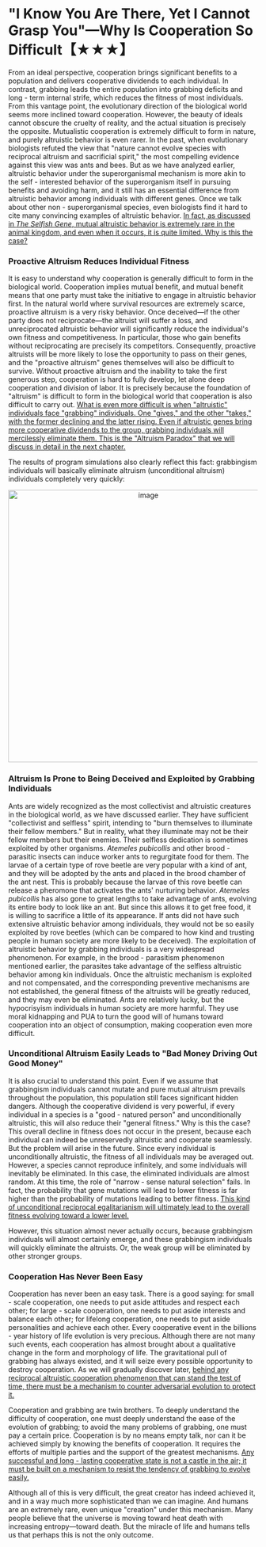 # "I Know You Are There, Yet I Cannot Grasp You"—Why Is Cooperation So Difficult【★★★】  
From an ideal perspective, cooperation brings significant benefits to a population and delivers cooperative dividends to each individual. In contrast, grabbing leads the entire population into grabbing deficits and long - term internal strife, which reduces the fitness of most individuals. From this vantage point, the evolutionary direction of the biological world seems more inclined toward cooperation. However, the beauty of ideals cannot obscure the cruelty of reality, and the actual situation is precisely the opposite. Mutualistic cooperation is extremely difficult to form in nature, and purely altruistic behavior is even rarer. In the past, when evolutionary biologists refuted the view that "nature cannot evolve species with reciprocal altruism and sacrificial spirit," the most compelling evidence against this view was ants and bees. But as we have analyzed earlier, altruistic behavior under the superorganismal mechanism is more akin to the self - interested behavior of the superorganism itself in pursuing benefits and avoiding harm, and it still has an essential difference from altruistic behavior among individuals with different genes. Once we talk about other non - superorganismal species, even biologists find it hard to cite many convincing examples of altruistic behavior. [In fact, as discussed in *The Selfish Gene*, mutual altruistic behavior is extremely rare in the animal kingdom, and even when it occurs, it is quite limited. Why is this the case?]()  

### Proactive Altruism Reduces Individual Fitness  
It is easy to understand why cooperation is generally difficult to form in the biological world. Cooperation implies mutual benefit, and mutual benefit means that one party must take the initiative to engage in altruistic behavior first. In the natural world where survival resources are extremely scarce, proactive altruism is a very risky behavior. Once deceived—if the other party does not reciprocate—the altruist will suffer a loss, and unreciprocated altruistic behavior will significantly reduce the individual's own fitness and competitiveness. In particular, those who gain benefits without reciprocating are precisely its competitors. Consequently, proactive altruists will be more likely to lose the opportunity to pass on their genes, and the "proactive altruism" genes themselves will also be difficult to survive. Without proactive altruism and the inability to take the first generous step, cooperation is hard to fully develop, let alone deep cooperation and division of labor. It is precisely because the foundation of "altruism" is difficult to form in the biological world that cooperation is also difficult to carry out. [What is even more difficult is when "altruistic" individuals face "grabbing" individuals. One "gives," and the other "takes," with the former declining and the latter rising. Even if altruistic genes bring more cooperative dividends to the group, grabbing individuals will mercilessly eliminate them. This is the "Altruism Paradox" that we will discuss in detail in the next chapter.]()  

The results of program simulations also clearly reflect this fact: grabbingism individuals will basically eliminate altruism (unconditional altruism) individuals completely very quickly:  
<p align="center">  
<img width="550" alt="image" src="https://github.com/user-attachments/assets/cb9b4806-831e-46b5-a082-0fe2756530fb" />  
</p>  

### Altruism Is Prone to Being Deceived and Exploited by Grabbing Individuals  
Ants are widely recognized as the most collectivist and altruistic creatures in the biological world, as we have discussed earlier. They have sufficient "collectivist and selfless" spirit, intending to "burn themselves to illuminate their fellow members." But in reality, what they illuminate may not be their fellow members but their enemies. Their selfless dedication is sometimes exploited by other organisms. *Atemeles pubicollis* and other brood - parasitic insects can induce worker ants to regurgitate food for them. The larvae of a certain type of rove beetle are very popular with a kind of ant, and they will be adopted by the ants and placed in the brood chamber of the ant nest. This is probably because the larvae of this rove beetle can release a pheromone that activates the ants' nurturing behavior. *Atemeles pubicollis* has also gone to great lengths to take advantage of ants, evolving its entire body to look like an ant. But since this allows it to get free food, it is willing to sacrifice a little of its appearance. If ants did not have such extensive altruistic behavior among individuals, they would not be so easily exploited by rove beetles (which can be compared to how kind and trusting people in human society are more likely to be deceived). The exploitation of altruistic behavior by grabbing individuals is a very widespread phenomenon. For example, in the brood - parasitism phenomenon mentioned earlier, the parasites take advantage of the selfless altruistic behavior among kin individuals. Once the altruistic mechanism is exploited and not compensated, and the corresponding preventive mechanisms are not established, the general fitness of the altruists will be greatly reduced, and they may even be eliminated. Ants are relatively lucky, but the hypocrisyism individuals in human society are more harmful. They use moral kidnapping and PUA to turn the good will of humans toward cooperation into an object of consumption, making cooperation even more difficult.  

### Unconditional Altruism Easily Leads to "Bad Money Driving Out Good Money"  
It is also crucial to understand this point. Even if we assume that grabbingism individuals cannot mutate and pure mutual altruism prevails throughout the population, this population still faces significant hidden dangers. Although the cooperative dividend is very powerful, if every individual in a species is a "good - natured person" and unconditionally altruistic, this will also reduce their "general fitness." Why is this the case? This overall decline in fitness does not occur in the present, because each individual can indeed be unreservedly altruistic and cooperate seamlessly. But the problem will arise in the future. Since every individual is unconditionally altruistic, the fitness of all individuals may be averaged out. However, a species cannot reproduce infinitely, and some individuals will inevitably be eliminated. In this case, the eliminated individuals are almost random. At this time, the role of "narrow - sense natural selection" fails. In fact, the probability that gene mutations will lead to lower fitness is far higher than the probability of mutations leading to better fitness. [This kind of unconditional reciprocal egalitarianism will ultimately lead to the overall fitness evolving toward a lower level.]()  

However, this situation almost never actually occurs, because grabbingism individuals will almost certainly emerge, and these grabbingism individuals will quickly eliminate the altruists. Or, the weak group will be eliminated by other stronger groups.  

### Cooperation Has Never Been Easy  
Cooperation has never been an easy task. There is a good saying: for small - scale cooperation, one needs to put aside attitudes and respect each other; for large - scale cooperation, one needs to put aside interests and balance each other; for lifelong cooperation, one needs to put aside personalities and achieve each other. Every cooperative event in the billions - year history of life evolution is very precious. Although there are not many such events, each cooperation has almost brought about a qualitative change in the form and morphology of life. The gravitational pull of grabbing has always existed, and it will seize every possible opportunity to destroy cooperation. As we will gradually discover later, [behind any reciprocal altruistic cooperation phenomenon that can stand the test of time, there must be a mechanism to counter adversarial evolution to protect it.]()  

Cooperation and grabbing are twin brothers. To deeply understand the difficulty of cooperation, one must deeply understand the ease of the evolution of grabbing; to avoid the many problems of grabbing, one must pay a certain price. Cooperation is by no means empty talk, nor can it be achieved simply by knowing the benefits of cooperation. It requires the efforts of multiple parties and the support of the greatest mechanisms. [Any successful and long - lasting cooperative state is not a castle in the air; it must be built on a mechanism to resist the tendency of grabbing to evolve easily.]()  

Although all of this is very difficult, the great creator has indeed achieved it, and in a way much more sophisticated than we can imagine. And humans are an extremely rare, even unique "creation" under this mechanism. Many people believe that the universe is moving toward heat death with increasing entropy—toward death. But the miracle of life and humans tells us that perhaps this is not the only outcome.
